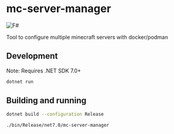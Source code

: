# mc-server-manager

![F#](https://img.shields.io/badge/f%23-%2330B9DB.svg?style=for-the-badge&logo=.net&logoColor=white)

Tool to configure multiple minecraft servers with docker/podman

## Development

Note: Requires .NET SDK 7.0+

```sh
dotnet run
```

## Building and running

```sh
dotnet build --configuration Release

./bin/Release/net7.0/mc-server-manager
```
